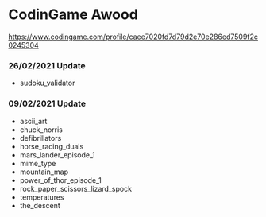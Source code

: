 # CodinGame Awood #

https://www.codingame.com/profile/caee7020fd7d79d2e70e286ed7509f2c0245304

### 26/02/2021 Update ###

* sudoku_validator

### 09/02/2021 Update ###

* ascii_art
* chuck_norris
* defibrillators
* horse_racing_duals
* mars_lander_episode_1
* mime_type
* mountain_map
* power_of_thor_episode_1
* rock_paper_scissors_lizard_spock
* temperatures
* the_descent
